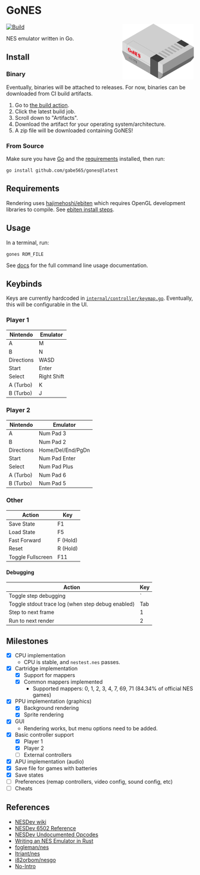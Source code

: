 # GoNES

<img src="web/public/images/icon.svg" width="192" align="right" alt="GoNES Logo">

[![Build](https://github.com/gabe565/gones/actions/workflows/build.yml/badge.svg)](https://github.com/gabe565/gones/actions/workflows/build.yml)

NES emulator written in Go.

## Install

### Binary

Eventually, binaries will be attached to releases.
For now, binaries can be downloaded from CI build artifacts.
1. Go to [the build action](https://github.com/gabe565/gones/actions/workflows/build.yml?query=branch%3Amain+is%3Asuccess).
2. Click the latest build job.
3. Scroll down to "Artifacts".
4. Download the artifact for your operating system/architecture.
5. A zip file will be downloaded containing GoNES!

### From Source

Make sure you have [Go](https://go.dev/doc/install) and the [requirements](#requirements) installed, then run:

```shell
go install github.com/gabe565/gones@latest
```

## Requirements

Rendering uses [hajimehoshi/ebiten](https://github.com/hajimehoshi/ebiten) which requires
OpenGL development libraries to compile.
See [ebiten install steps](https://ebitengine.org/en/documents/install.html).

## Usage

In a terminal, run:

```shell
gones ROM_FILE
```

See [docs](./docs/gones.md) for the full command line usage documentation.

## Keybinds

Keys are currently hardcoded in [`internal/controller/keymap.go`](./internal/controller/keymap.go).
Eventually, this will be configurable in the UI.

### Player 1

| Nintendo   | Emulator    |
|------------|-------------|
| A          | M           |
| B          | N           |
| Directions | WASD        |
| Start      | Enter       |
| Select     | Right Shift |
| A (Turbo)  | K           |
| B (Turbo)  | J           |

### Player 2

| Nintendo   | Emulator          |
|------------|-------------------|
| A          | Num Pad 3         |
| B          | Num Pad 2         |
| Directions | Home/Del/End/PgDn |
| Start      | Num Pad Enter     |
| Select     | Num Pad Plus      |
| A (Turbo)  | Num Pad 6         |
| B (Turbo)  | Num Pad 5         |

### Other

| Action            | Key      |
|-------------------|----------|
| Save State        | F1       |
| Load State        | F5       |
| Fast Forward      | F (Hold) |
| Reset             | R (Hold) |
| Toggle Fullscreen | F11      |

#### Debugging

| Action                                            | Key |
|---------------------------------------------------|-----|
| Toggle step debugging                             | `   |
| Toggle stdout trace log (when step debug enabled) | Tab |
| Step to next frame                                | 1   |
| Run to next render                                | 2   |

## Milestones

- [x] CPU implementation
  - CPU is stable, and `nestest.nes` passes.
- [x] Cartridge implementation
  - [x] Support for mappers
  - [x] Common mappers implemented
    - Supported mappers: 0, 1, 2, 3, 4, 7, 69, 71 (84.34% of official NES games)
- [x] PPU implementation (graphics)
  - [x] Background rendering
  - [x] Sprite rendering
- [x] GUI
  - Rendering works, but menu options need to be added.
- [x] Basic controller support
  - [x] Player 1
  - [x] Player 2
  - [ ] External controllers
- [x] APU implementation (audio)
- [x] Save file for games with batteries
- [x] Save states
- [ ] Preferences (remap controllers, video config, sound config, etc)
- [ ] Cheats

## References

- [NESDev wiki](https://www.nesdev.org/wiki/Nesdev_Wiki)
- [NESDev 6502 Reference](https://www.nesdev.org/obelisk-6502-guide/)
- [NESDev Undocumented Opcodes](https://www.nesdev.org/undocumented_opcodes.txt)
- [Writing an NES Emulator in Rust](https://bugzmanov.github.io/nes_ebook/)
- [fogleman/nes](https://github.com/fogleman/nes)
- [ltriant/nes](https://github.com/ltriant/nes)
- [i82orbom/nesgo](https://github.com/i82orbom/nesgo)
- [No-Intro](https://no-intro.org)
